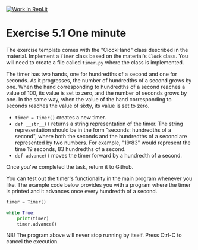 [![Work in Repl.it](https://classroom.github.com/assets/work-in-replit-14baed9a392b3a25080506f3b7b6d57f295ec2978f6f33ec97e36a161684cbe9.svg)](https://classroom.github.com/online_ide?assignment_repo_id=3513386&assignment_repo_type=AssignmentRepo)
# Exercise 5.1 One minute

The exercise template comes with the "ClockHand" class described in the material. Implement a `Timer` class based on the material's `Clock` class. You will need to create a file called `timer.py` where the class is implemented. 

The timer has two hands, one for hundredths of a second and one for seconds. As it progresses, the number of hundredths of a second grows by one. When the hand corresponding to hundredths of a second reaches a value of 100, its value is set to zero, and the number of seconds grows by one. In the same way, when the value of the hand corresponding to seconds reaches the value of sixty, its value is set to zero.

- `timer = Timer()` creates a new timer.
- `def __str__()` returns a string representation of the timer. The string representation should be in the form "seconds: hundredths of a second", where both the seconds and the hundredths of a second are represented by two numbers. For example, "19:83" would represent the time 19 seconds, 83 hundredths of a second.
- `def advance()` moves the timer forward by a hundredth of a second.

Once you've completed the task, return it to Github.

You can test out the timer's functionality in the main program whenever you like. The example code below provides you with a program where the timer is printed and it advances once every hundredth of a second.

```python
timer = Timer()

while True:
    print(timer)
    timer.advance()
```

NB! The program above will never stop running by itself. Press Ctrl-C to cancel the execution.
